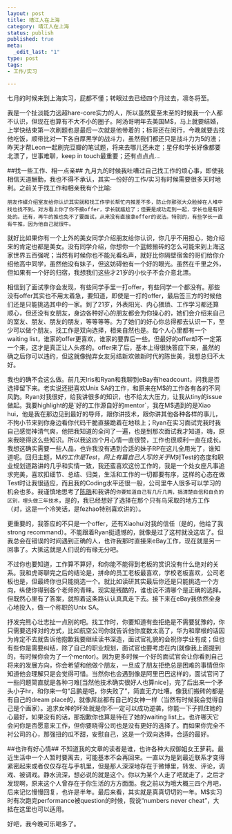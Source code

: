 ```yaml
--- 
layout: post
title: 靖江人在上海
category: 靖江人在上海
status: publish
published: true
meta: 
  _edit_last: "1"
type: post
tags: 
- 工作/实习 

---
```


七月的时候来到上海实习，屁都不懂；转眼过去已经四个月过去，凛冬将至。

我是一个扯淡能力远超hare-core实力的人，所以虽然夏至未至的时候我一个人都不认识，但现在也算有不大不小的圈子。阿汤哥明年去美国M$，马上就要结婚，上学快结束第一次刷题也是最后一次就是他带着的；标哥还在闵行，今晚就要去找他吃饭，顺带比对一下各自厚黑学的战斗力，虽然我们都还只是战斗力为5的渣；昨天才帮Leon一起刷完豆瓣的笔试题，将来去哪儿还未定；星仔和学长好像都要北漂了，世事难聊，keep in touch最重要；还有点点点...


##找一些工作、相一点亲##
九月九的时候我吐嘈过自己找工作的烦心事，即使我相信天道酬勤，我也不得不承认，其实一份好的工作/实习有时候需要很多天时地利。之前关于找工作和相亲我有个比喻:

    朋友作媒介绍室友给你认识其实就和找工作学长帮忙内推差不多，防止你那张大众脸掉在人堆中找也找不到。对方看上你了你不接offer，学长就尴尬了；但要是成功走到一起，学长也是有好处的。还有，再牛的推也免不了要面试，从来没有直接拿offer的说法。特别的，有些学长一直有牛推，因为他自己就很牛。

就好比如果你有一个上外的美女同学介绍朋友给你认识，你几乎不用担心，她介绍来的肯定也都是美女。没有同学介绍，你想你一个蓝鲸搬砖的怎么可能来到上海这家世界五百强呢；当然有时候你也不能光看名声，就好比你隔壁宿舍的哥们给你介绍他高中同学，虽然他没有妹子，但这妨碍他有一个好的眼光。虽然在千里之外，但如果有一个好的归宿，我想我们这些才21岁的小伙子不会介意北漂。

相信到了面试季你会发现，有些同学手里一打offer，有些同学一个都没有。那些没有offer其实也不用太着急，要知道，即使是一打的offer，最后签三方的时候他们还是只能挑选其中的一家。到了21岁，外表阳光、内心猥琐、工作学习都还算顺心，但还没有女朋友，身边各种好心的朋友都会为你操心的，她们会介绍来自己的室友、朋友、朋友的朋友，等等等等。为了她们的好心你总得都去认识一下，至少可以做个朋友。找工作是双向选择，相亲自然也是。每个人心里都有一个waiting list，谁家的offer更喜欢，谁家的要靠后一些。但最好的offer却不一定第一个来，这才是真正让人头疼的。offer来了后，基本上得很快答应下来，虽然的确之后你可以违约，但这就像抛弃女友另结新欢做新时代的陈世美，我想总归不太好。

我也的确不会这么做。前几天Iris和Ryan和我聊到eBay有headcount，问我是否选择留下来。老实说还挺喜欢Unix SA的工作，和原来在M$的工作各有各的不同风韵。Ryan对我很好，给我讲很多的知识，也不给太大压力，让我从tiny的issue做起。我要highlight的是`好的工作源自好的mentor`，我在M$遇到的是Xiao hui，他是我在那边见到最好的导师，跟你讲技术，跟你讲其他各种各样的事儿，不拘小节来到你身边看你代码干脆直接跪着在地毯上；Ryan在实习面试完我时我自己感觉神清气爽，他把我知道的全问了一遍，也是到那次面试我才知道，嗨，原来我晓得这么些知识。所以我这四个月心情一直很赞，工作也很顺利一直在成长。我想这确实需要一些人品，也许我没有遇到合适的妹子RP在这儿全用光了，谁知道呢。回归主题，M$的工作是Test，网上有篇自己人写的关于M$对Test的态度和职业规划道路讲的几乎和实情一致，我还蛮喜欢这份工作的，我是一个处女座凡事追求完美，喜欢扣细节、总结、归类，生活和工作的一切都要有序，这样的心态在做Test时让我很适应，而且我的Coding水平还很一般，公司里牛人很多可以学习的机会也多。我谨慎地思考了[陈皓](www.coolshell.cn)和我讲的`你要知道自己有几斤几两，搞清楚自信和自负的区别，埋头做三年技术`，是的，我已经想好了选择在那个只有鸟采取的地方工作（对，这是一个冷笑话，是fezhao特别喜欢讲的）。

更重要的，我答应的不只是一个offer，还有Xiaohui对我的信任（是的，他给了我strong recommand）。不能跟着Ryan挺遗憾的，就像是过了这村就没这店了。但我总会在错误的时间遇到正确的人，也许我那时直接来eBay工作，现在就是另一回事了。大抵这就是人们说的有缘无分吧。

不过你也要知道，工作算不算好，和你能不能得到老板的赏识没有什么绝对的关系。我和虎哥聊完之后的结论是，拼命的员工老板最喜欢，学校老板喜欢，公司老板也是，但最终你也只能挑选一个。就比如读研其实最后你还是只能挑选一个方向，纵使你得到各个老师的青睐。现实是残酷的，谁也说不清哪个是正确的选择。但既然心里有了答案，就照着这条路认认真真走下去。接下来在eBay我依然全身心地投入，做一个称职的Unix SA。

抒发完熊心壮志扯一点别的吧。找工作时，你要知道有些拒绝是不需要犹豫的，你只需要选择对的方式，比如航空公司你就告诉他你度数太高了，华为和摩根的话因为肯定不去就告诉他抱歉我要继续读书深造，面试官礼貌的会祝你学业有成；但也有些你是需要纠结，除了自己的职业规划，面试官也要考虑在内(就像我上面提到的，有时候你会为了一个mentor)。因为更多时候一个好的面试官会让你看到自己将来的发展方向，你会希望和他做个朋友，一旦成了朋友拒绝总是困难的事情但你知道他会理解只是会觉得可惜。当然你也会遇到像是阿里巴巴这样的，面试官问了一些问题简直就是各种刁难[当然他技术确实很好人也算nice]，完了后出来一个矛头小子hr，和你来一句“吕鹏是吧，你失败了”，简直无力吐嘈。像我们搬砖的都是有自己的dream place的，就像屌丝都有自己的女神一样（当然有时候我会觉得自己是个画家）。追求女神的坏处就是你不一定可以成功逆袭，你能一下子抓住她的心最好，如果没有的话，那抱歉你也算是待在了她的waiting list上。也许哪天它会问你是否愿意来工作，但你要晓得公司也是没有更好的选择了。而如果你完全不衬公司的心，那强扭的瓜不甜，安慰自己，这是一个双向选择，合适的最好。

##也许有好心情##
不知道我的文章的读者是谁，也许各种大叔御姐女王萝莉。最近生活中一个人暂时要离去，可能基本不会再回来。一直以为是到最近联系才变得紧密起来或者仅仅存在与手机里，但是那人深深地存在于微博里，转发、评论，调戏、被调戏。静水流深，想必说的就是这个。你以为某个人走了吧就走了，之后才发现啊，原来这个人曾存在于你生活的方方面面。我之前以为哦大概三四个月吧，后来记忆慢慢回复，也许是半年。最后来看，其实就是真真切切的一年。M$实习时有次跑完performance被question的时候，我说“numbers never cheat”，大抵在这里也可以适用。

好吧，我今晚可乐喝多了。

